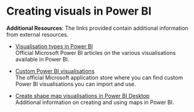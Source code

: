 Creating visuals in Power BI
============================

**Additional Resources**: The links provided contain additional information from external resources.

* [Visualisation types in Power BI](https://learn.microsoft.com/en-us/power-bi/visuals/power-bi-visualization-types-for-reports-and-q-and-a)  
    Official Microsoft Power BI articles on the various visualisations available in Power BI.

* [Custom Power BI visualisations](https://appsource.microsoft.com/en-us/marketplace/apps?page=6&filters=free&product=power-bi-visuals)  
    The official Microsoft application store where you can find custom Power BI visualisations you can import and use.

* [Create shape map visualisations in Power BI Desktop](https://learn.microsoft.com/en-us/power-bi/visuals/desktop-shape-map)  
    Additional information on creating and using maps in Power BI.

